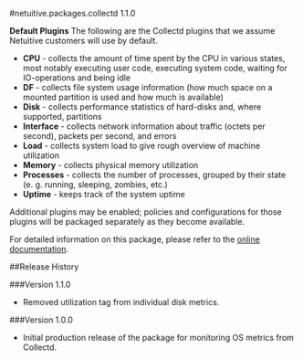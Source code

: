 #netuitive.packages.collectd 1.1.0

**Default Plugins**
The following are the Collectd plugins that we assume Netuitive customers will use by default.

 - **CPU** - collects the amount of time spent by the CPU in various states, most notably executing user code, executing system code, waiting for IO-operations and being idle
 - **DF** - collects file system usage information (how much space on a mounted partition is used and how much is available)
 - **Disk** - collects performance statistics of hard-disks and, where supported, partitions
 - **Interface** - collects network information about traffic (octets per second), packets per second, and errors
 - **Load** - collects system load to give rough overview of machine utilization
 - **Memory** - collects physical memory utilization
 - **Processes** - collects the number of processes, grouped by their state (e. g. running, sleeping, zombies, etc.)
 - **Uptime** - keeps track of the system uptime

Additional plugins may be enabled; policies and configurations for those plugins will be packaged separately as they become available.

For detailed information on this package, please refer to the [online documentation](https://help.app.netuitive.com/Content/Misc/Datasources/new_collectd_datasource.htm).

##Release History

###Version 1.1.0

* Removed utilization tag from individual disk metrics.

###Version 1.0.0

* Initial production release of the package for monitoring OS metrics from Collectd.